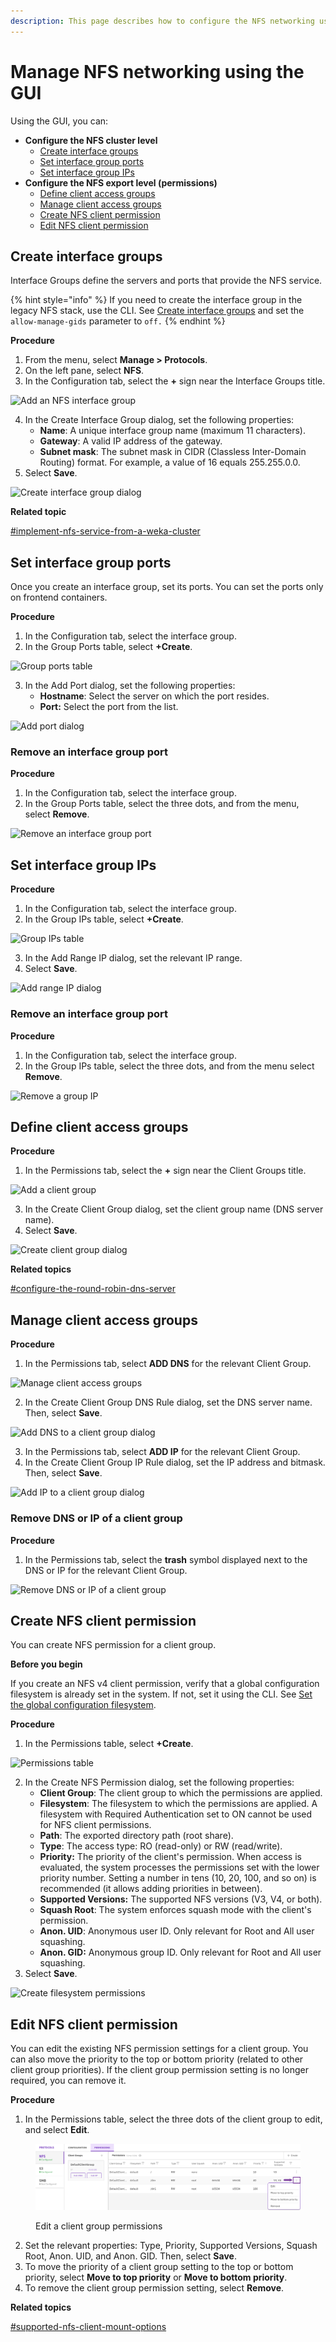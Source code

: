 ```yaml
---
description: This page describes how to configure the NFS networking using the GUI.
---
```


# Manage NFS networking using the GUI

Using the GUI, you can:

* **Configure the NFS cluster level**
  * [Create interface groups](nfs-support.md#create-interface-groups)
  * [Set interface group ports](nfs-support.md#set-interface-group-ports)
  * [Set interface group IPs](nfs-support.md#set-interface-group-ips)
* **Configure the NFS export level (permissions)**
  * [Define client access groups](nfs-support.md#define-client-access-groups)
  * [Manage client access groups](nfs-support.md#manage-client-access-groups)
  * [Create NFS client permission](nfs-support.md#create-nfs-client-permission)
  * [Edit NFS client permission](nfs-support.md#edit-nfs-client-permission)

## Create interface groups <a href="#create-interface-groups" id="create-interface-groups"></a>

Interface Groups define the servers and ports that provide the NFS service.

{% hint style="info" %}
If you need to create the interface group in the legacy NFS stack, use the CLI. See [Create interface groups](nfs-support-1.md#create-interface-groups) and set the `allow-manage-gids` parameter to `off.`
{% endhint %}

**Procedure**

1. From the menu, select **Manage > Protocols**.
2. On the left pane, select **NFS**.
3. In the Configuration tab, select the **+** sign near the Interface Groups title.&#x20;

![Add an NFS interface group](../../.gitbook/assets/wmng\_add\_nfs\_group\_add.png)

4. In the Create Interface Group dialog, set the following properties:
   * **Name**: A unique interface group name (maximum 11 characters).
   * **Gateway**: A valid IP address of the gateway.
   * **Subnet mask**: The subnet mask in CIDR (Classless Inter-Domain Routing) format. For example, a value of 16 equals 255.255.0.0.
5. Select **Save**.

![Create interface group dialog](../../.gitbook/assets/wmng\_add\_nfs\_group\_dialog.png)

**Related topic**

[#implement-nfs-service-from-a-weka-cluster](./#implement-nfs-service-from-a-weka-cluster "mention")

## Set interface group ports

Once you create an interface group, set its ports. You can set the ports only on frontend containers.

**Procedure**

1. In the Configuration tab, select the interface group.
2. In the Group Ports table, select **+Create**.

![Group ports table](../../.gitbook/assets/wmng\_add\_nfs\_group\_ports\_add.png)

3. In the Add Port dialog, set the following properties:
   * **Hostname**: Select the server on which the port resides.
   * **Port:** Select the port from the list.

![Add port dialog](../../.gitbook/assets/wmng\_add\_nfs\_group\_ports\_dialog.png)

### Remove an interface group port

**Procedure**

1. In the Configuration tab, select the interface group.
2. In the Group Ports table, select the three dots, and from the menu, select **Remove**.&#x20;

![Remove an interface group port](../../.gitbook/assets/wmng\_add\_nfs\_group\_ports\_remove.png)

## **Set interface group IPs**

**Procedure**

1. In the Configuration tab, select the interface group.
2. In the Group IPs table, select **+Create**.

![Group IPs table](../../.gitbook/assets/wmng\_add\_nfs\_group\_ips\_add.png)

3. In the Add Range IP dialog, set the relevant IP range.
4. Select **Save**.

![Add range IP dialog](../../.gitbook/assets/wmng\_add\_nfs\_group\_ips\_dialog.png)

### Remove an interface group port

**Procedure**

1. In the Configuration tab, select the interface group.
2. In the Group IPs table, select the three dots, and from the menu select **Remove**.&#x20;

![Remove a group IP](<../../.gitbook/assets/wmng\_add\_nfs\_group\_ip\_remove (1).png>)

## Define client access groups <a href="#define-client-access-groups" id="define-client-access-groups"></a>

**Procedure**

1. In the Permissions tab, select the **+** sign near the Client Groups title.

![Add a client group](../../.gitbook/assets/wmng\_add\_nfs\_client\_group\_add.png)

3. In the Create Client Group dialog, set the client group name (DNS server name).
4. Select **Save**.&#x20;

![Create client group dialog](../../.gitbook/assets/wmng\_add\_nfs\_client\_group\_dialog.png)

**Related topics**

[#configure-the-round-robin-dns-server](./#configure-the-round-robin-dns-server "mention")

## Manage client access groups <a href="#manage-client-access-groups" id="manage-client-access-groups"></a>

**Procedure**

1. In the Permissions tab, select **ADD DNS** for the relevant Client Group.

![Manage client access groups](../../.gitbook/assets/wmng\_add\_nfs\_client\_group\_dns-ip-buttons.png)

2. In the Create Client Group DNS Rule dialog, set the DNS server name. Then, select **Save**.

![Add DNS to a client group dialog](../../.gitbook/assets/wmng\_add\_nfs\_client\_group\_dns\_rule.png)

3. In the Permissions tab, select **ADD IP** for the relevant Client Group.
4. In the Create Client Group IP Rule dialog, set the IP address and bitmask. Then, select **Save**.

![Add IP to a client group dialog](../../.gitbook/assets/wmng\_add\_nfs\_client\_group\_ip\_rule.png)

### Remove DNS or IP of a client group

**Procedure**

1. In the Permissions tab, select the **trash** symbol displayed next to the DNS or IP for the relevant Client Group.

![Remove DNS or IP of a client group](../../.gitbook/assets/wmng\_add\_nfs\_group\_ip\_remove.png)

## Create NFS client permission <a href="#create-nfs-client-permission" id="create-nfs-client-permission"></a>

You can create NFS permission for a client group.

**Before you begin**

If you create an NFS v4 client permission, verify that a global configuration filesystem is already set in the system. If not, set it using the CLI. See [Set the global configuration filesystem](nfs-support-1.md#configure-the-nfs-configuration-filesystem).&#x20;

**Procedure**

1. In the Permissions table, select **+Create**.

![Permissions table](../../.gitbook/assets/wmng\_add\_NFS\_client\_permissions.png)

2. In the Create NFS Permission dialog, set the following properties:
   * **Client Group**: The client group to which the permissions are applied.
   * **Filesystem**: The filesystem to which the permissions are applied. A filesystem with Required Authentication set to ON cannot be used for NFS client permissions.
   * **Path**: The exported directory path (root share).
   * **Type**: The access type: RO (read-only) or RW (read/write).
   * **Priority:** The priority of the client's permission. When access is evaluated, the system processes the permissions set with the lower priority number. Setting a number in tens (10, 20, 100, and so on) is recommended (it allows adding priorities in between).
   * **Supported Versions:** The supported NFS versions (V3, V4, or both).
   * **Squash Root**: The system enforces squash mode with the client's permission.
   * **Anon. UID**: Anonymous user ID. Only relevant for Root and All user squashing.
   * **Anon. GID:** Anonymous group ID. Only relevant for Root and All user squashing.
3. Select **Save**.

![Create filesystem permissions](../../.gitbook/assets/wmng\_create\_nfs\_permission.png)

## Edit NFS client permission <a href="#edit-nfs-client-permission" id="edit-nfs-client-permission"></a>

You can edit the existing NFS permission settings for a client group.  You can also move the priority to the top or bottom priority (related to other client group priorities). If the client group permission setting is no longer required, you can remove it.

**Procedure**

1. In the Permissions table, select the three dots of the client group to edit, and select **Edit**.

<figure><img src="../../.gitbook/assets/wmng_edit_nfs_permission.png" alt=""><figcaption><p>Edit a client group permissions</p></figcaption></figure>

2. Set the relevant properties: Type, Priority, Supported Versions, Squash Root, Anon. UID, and Anon. GID. Then, select **Save**.
3. To move the priority of a client group setting to the top or bottom priority, select **Move to top priority** or **Move to bottom priority**.
4. To remove the client group permission setting, select **Remove**.



**Related topics**

[#supported-nfs-client-mount-options](./#supported-nfs-client-mount-options "mention")
